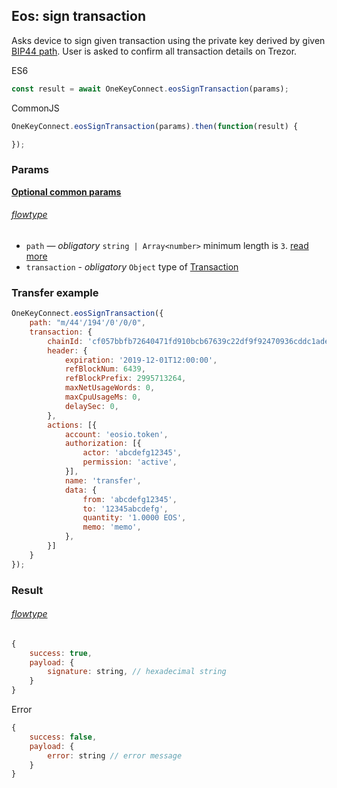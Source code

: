 ## Eos: sign transaction
Asks device to sign given transaction using the private key derived by given [BIP44 path](./path). User is asked to confirm all transaction
details on Trezor.

ES6
```javascript
const result = await OneKeyConnect.eosSignTransaction(params);
```

CommonJS
```javascript
OneKeyConnect.eosSignTransaction(params).then(function(result) {

});
```

### Params 
[****Optional common params****](./commonParams)
###### [flowtype](https://github.com/OneKeyHQ/connect/blob/onekey/src/js/types/params.js#L69-L72)
* `path` — *obligatory* `string | Array<number>` minimum length is `3`. [read more](./path)
* `transaction` - *obligatory* `Object` type of [Transaction](https://github.com/OneKeyHQ/connect/blob/onekey/src/js/types/eos.js#L145-L149)

### Transfer example
```javascript
OneKeyConnect.eosSignTransaction({
    path: "m/44'/194'/0'/0/0",
    transaction: {
        chainId: 'cf057bbfb72640471fd910bcb67639c22df9f92470936cddc1ade0e2f2e7dc4f',
        header: {
            expiration: '2019-12-01T12:00:00',
            refBlockNum: 6439,
            refBlockPrefix: 2995713264,
            maxNetUsageWords: 0,
            maxCpuUsageMs: 0,
            delaySec: 0,
        },
        actions: [{
            account: 'eosio.token',
            authorization: [{
                actor: 'abcdefg12345',
                permission: 'active',
            }],
            name: 'transfer',
            data: {
                from: 'abcdefg12345',
                to: '12345abcdefg',
                quantity: '1.0000 EOS',
                memo: 'memo',
            },
        }]
    }
});
```

### Result
###### [flowtype](https://github.com/OneKeyHQ/connect/blob/onekey/src/js/types/eos.js#L160-L163)
```javascript
{
    success: true,
    payload: {
        signature: string, // hexadecimal string
    }
}
```
Error
```javascript
{
    success: false,
    payload: {
        error: string // error message
    }
}
```
